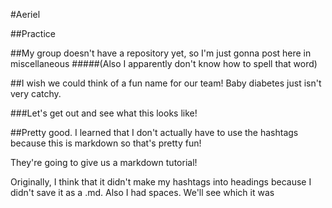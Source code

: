 #Aeriel

##Practice

##My group doesn't have a repository yet, so I'm just gonna post here in miscellaneous
#####(Also I apparently don't know how to spell that word)

##I wish we could think of a fun name for our team! Baby diabetes just isn't very catchy.

###Let's get out and see what this looks like!

##Pretty good. I learned that I don't actually have to use the hashtags because this is markdown
so that's pretty fun!

They're going to give us a markdown tutorial!


Originally, I think that it didn't make my hashtags into headings because I didn't save it as a .md. Also I had spaces. We'll see which it was
